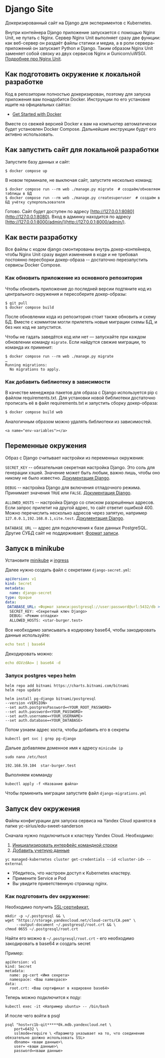 # Django Site

Докеризированный сайт на Django для экспериментов с Kubernetes.

Внутри контейнера Django приложение запускается с помощью Nginx Unit, не путать с Nginx. Сервер Nginx Unit выполняет сразу две функции: как веб-сервер он раздаёт файлы статики и медиа, а в роли сервера-приложений он запускает Python и Django. Таким образом Nginx Unit заменяет собой связку из двух сервисов Nginx и Gunicorn/uWSGI. [Подробнее про Nginx Unit](https://unit.nginx.org/).

## Как подготовить окружение к локальной разработке

Код в репозитории полностью докеризирован, поэтому для запуска приложения вам понадобится Docker. Инструкции по его установке ищите на официальных сайтах:

- [Get Started with Docker](https://www.docker.com/get-started/)

Вместе со свежей версией Docker к вам на компьютер автоматически будет установлен Docker Compose. Дальнейшие инструкции будут его активно использовать.

## Как запустить сайт для локальной разработки

Запустите базу данных и сайт:

```shell
$ docker compose up
```

В новом терминале, не выключая сайт, запустите несколько команд:

```shell
$ docker compose run --rm web ./manage.py migrate  # создаём/обновляем таблицы в БД
$ docker compose run --rm web ./manage.py createsuperuser  # создаём в БД учётку суперпользователя
```

Готово. Сайт будет доступен по адресу [http://127.0.0.1:8080](http://127.0.0.1:8080). Вход в админку находится по адресу [http://127.0.0.1:8000/admin/](http://127.0.0.1:8000/admin/).

## Как вести разработку

Все файлы с кодом django смонтированы внутрь докер-контейнера, чтобы Nginx Unit сразу видел изменения в коде и не требовал постоянно пересборки докер-образа -- достаточно перезапустить сервисы Docker Compose.

### Как обновить приложение из основного репозитория

Чтобы обновить приложение до последней версии подтяните код из центрального окружения и пересоберите докер-образы:

```shell
$ git pull
$ docker compose build
```

После обновлении кода из репозитория стоит также обновить и схему БД. Вместе с коммитом могли прилететь новые миграции схемы БД, и без них код не запустится.

Чтобы не гадать заведётся код или нет — запускайте при каждом обновлении команду `migrate`. Если найдутся свежие миграции, то команда их применит:

```shell
$ docker compose run --rm web ./manage.py migrate
…
Running migrations:
  No migrations to apply.
```

### Как добавить библиотеку в зависимости

В качестве менеджера пакетов для образа с Django используется pip с файлом requirements.txt. Для установки новой библиотеки достаточно прописать её в файл requirements.txt и запустить сборку докер-образа:

```sh
$ docker compose build web
```

Аналогичным образом можно удалять библиотеки из зависимостей.

`<a name="env-variables"></a>`

## Переменные окружения

Образ с Django считывает настройки из переменных окружения:

`SECRET_KEY` -- обязательная секретная настройка Django. Это соль для генерации хэшей. Значение может быть любым, важно лишь, чтобы оно никому не было известно. [Документация Django](https://docs.djangoproject.com/en/3.2/ref/settings/#secret-key).

`DEBUG` -- настройка Django для включения отладочного режима. Принимает значения `TRUE` или `FALSE`. [Документация Django](https://docs.djangoproject.com/en/3.2/ref/settings/#std:setting-DEBUG).

`ALLOWED_HOSTS` -- настройка Django со списком разрешённых адресов. Если запрос прилетит на другой адрес, то сайт ответит ошибкой 400. Можно перечислить несколько адресов через запятую, например `127.0.0.1,192.168.0.1,site.test`. [Документация Django](https://docs.djangoproject.com/en/3.2/ref/settings/#allowed-hosts).

`DATABASE_URL` -- адрес для подключения к базе данных PostgreSQL. Другие СУБД сайт не поддерживает. [Формат записи](https://github.com/jacobian/dj-database-url#url-schema).

## Запуск в minikube

Установите [minikube](https://kubernetes.io/ru/docs/tasks/tools/install-minikube/) и [ingress](https://kubernetes.io/docs/concepts/services-networking/ingress/)

Далее нужно создать файл с секретами `django-secret.yml`:

```yaml
apiVersion: v1
kind: Secret
metadata:
  name: django-secret
type: Opaque
data:
 DATABASE_URL: <Формат записи:postgresql://user:password@url:5432/db >
  SECRET_KEY: <Секретный ключ Django>
  DEBUG: <Режим отладки>
  ALLOWED_HOSTS: <star-burger.test>
```

Все необходимо записывать в кодировку base64, чтобы закодировать данные используйте:

```yaml
echo test | base64
```

Декодировать можно:

```yaml
echo dGVzdAo= | base64 -d
```

### Запуск postgres через helm

```
helm repo add bitnami https://charts.bitnami.com/bitnami
helm repo update
```

```
helm install pg-django bitnami/postgresql
--version <VERSION>
--set auth.postgresPassword=<YOUR_ROOT_PASSWORD>
--set auth.password=<YOUR_PASSWORD>
--set auth.username=<YOUR_USERNAME>
--set auth.database=<YOUR_DATABASE>
```

Потом узнаем адрес хоста, чтобы добавить его в секреты

```
kubectl get svc | grep pg-django
```

Дальее добавляем доменное имя к адресу `minicube ip`

`sudo nano /etc/host`

```
192.168.59.104  star-burger.test
```

Выполняем комманду

```
kubectl apply -f <Название файла>

```

Чтобы прмиенить миграции запустите файл `django-migrations.yml`

## Запуск dev окружения

Файлы конфигурации для запуска сервиса на Yandex Cloud хранятся в папке yc-sirius/edu-sweet-sanderson

Сначала нужно подключиться к кластеру Yandex Cloud. Необходимо:

1. [Инициализировать интерфейс командной строки](https://yandex.cloud/ru/docs/cli/quickstart#install)
2. [Добавить учетную данные](https://yandex.cloud/ru/docs/managed-kubernetes/operations/connect/#kubectl-connect)

```
yc managed-kubernetes cluster get-credentials --id <cluster-id> --external
```

- Убедитесь, что настроен доступ к Kubernetes кластеру.
- Примените Service и Pod
- Вы увидите приветственную страницу nginx.

### Как подготовить dev окружение:

Необходимо получить [SSL-сертификат.](https://yandex.cloud/ru/docs/managed-postgresql/operations/connect)

```
mkdir -p ~/.postgresql && \
wget "https://storage.yandexcloud.net/cloud-certs/CA.pem" \
     --output-document ~/.postgresql/root.crt && \
chmod 0655 ~/.postgresql/root.crt
```

Найти его можно в `~/.postgresql/root.crt` - его необходимо закодировать в base64 и создать secret

Пример:

```
apiVersion: v1
kind: Secret
metadata:
  name: pg-cert <Имя секрета>
  namespace: <Ваш namespace>
data:
  root.crt: <Ваш сертификат в кодировке base64>

```

Теперь можно подключится к поду:

```
kubectl exec -it <Например ubuntu> -- /bin/bash
```

И после чего войти в psql

```
psql "host=rc1b-qit*****0k.mdb.yandexcloud.net \
    port=6432 \
    sslmode=require \ <Параметр указывает на то, что соединение обязательно должно использовать SSL>
    dbname= <ваши данные>\
    user= <ваши данные>\
    password=<ваши данные>
```
